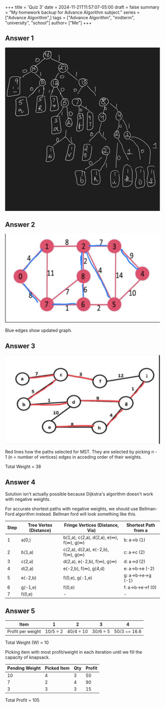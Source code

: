 +++
title = 'Quiz 3'
date = 2024-11-21T11:57:07-05:00
draft = false
summary = "My homework backup for Advance Algorithm subject."
series = ["Advance Algorithm",]
tags = ["Advance Algorithm", "midterm", "university", "school"]
author= ["Me"]
+++


## Answer 1
![](1.png)

## Answer 2

![](2.png)

Blue edges show updated graph.

## Answer 3

![](3.png)

Red lines how the paths selected for MST. They are selected by picking n - 1 (n = number of vertices) edges in acceding order of their weights.


Total Weight = 38

## Answer 4

 Solution isn't actually possible because Dijkstra's algorithm doesn't work with negative weights.

 For accurate shortest paths with negative weights, we should use Bellman-Ford algorithm instead. Bellman ford will look something like this.

 | Step | Tree Vertex (Distance) | Fringe Vertices (Distance, Via) | Shortest Path from a |
 |------|----------------------|--------------------------------|-------------------|
 | 1 | a(0,) | b(1,a), c(2,a), d(2,a), e(∞), f(∞), g(∞) | b: a->b (1) |
 | 2 | b(1,a) | c(2,a), d(2,a), e(-2,b), f(∞), g(∞) | c: a->c (2) |
 | 3 | c(2,a) | d(2,a), e(-2,b), f(∞), g(∞) | d: a->d (2) |
 | 4 | d(2,a) | e(-2,b), f(∞), g(4,d) | e: a->b->e (-2) |
 | 5 | e(-2,b) | f(0,e), g(-1,e) | g: a->b->e->g (-1) |
 | 6 | g(-1,e) | f(0,e) | f: a->b->e->f (0) |
 | 7 | f(0,e) | - | - |

## Answer 5

| Item | 1 | 2 | 3 | 4 |
| -- | -- | -- | -- | -- |
| Profit per weight | 10/5 = 2 | 40/4 = 10 | 30/6 = 5 | 50/3 ~= 16.6 |

Total Weight (W) = 10

Picking item with most profit/weight in each iteration until we fill the capacity of knapsack.

| Pending Weight | Picked Item | Qty | Profit |
| -- | -- | -- | -- |
| 10 | 4 | 3 | 50 |
| 7 | 2 | 4 | 90 |
| 3 | 3 | 3 | 15 |

Total Profit = 105